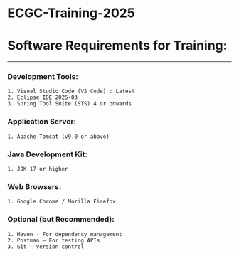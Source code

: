# ECGC-Training-2025

# Software Requirements for Training:
-------------------------------------------
### Development Tools:
	1. Visual Studio Code (VS Code) : Latest
	2. Eclipse IDE 2025-03
	3. Spring Tool Suite (STS) 4 or onwards

### Application Server:
	1. Apache Tomcat (v9.0 or above) 

### Java Development Kit:
	1. JDK 17 or higher 

### Web Browsers:
	1. Google Chrome / Mozilla Firefox 

### Optional (but Recommended):
	1. Maven - For dependency management
	2. Postman – For testing APIs
	3. Git – Version control
